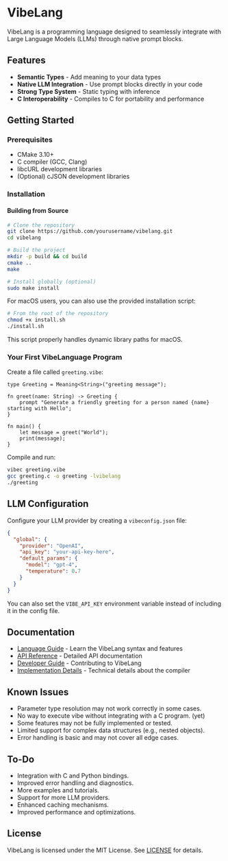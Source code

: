 # VibeLang

VibeLang is a programming language designed to seamlessly integrate with Large Language Models (LLMs) through native prompt blocks.

## Features

- **Semantic Types** - Add meaning to your data types
- **Native LLM Integration** - Use prompt blocks directly in your code
- **Strong Type System** - Static typing with inference
- **C Interoperability** - Compiles to C for portability and performance

## Getting Started

### Prerequisites

- CMake 3.10+
- C compiler (GCC, Clang)
- libcURL development libraries
- (Optional) cJSON development libraries

### Installation

#### Building from Source

```bash
# Clone the repository
git clone https://github.com/yourusername/vibelang.git
cd vibelang

# Build the project
mkdir -p build && cd build
cmake ..
make

# Install globally (optional)
sudo make install
```

For macOS users, you can also use the provided installation script:

```bash
# From the root of the repository
chmod +x install.sh
./install.sh
```

This script properly handles dynamic library paths for macOS.

### Your First VibeLanguage Program

Create a file called `greeting.vibe`:

```vibe
type Greeting = Meaning<String>("greeting message");

fn greet(name: String) -> Greeting {
    prompt "Generate a friendly greeting for a person named {name} starting with Hello";
}

fn main() {
    let message = greet("World");
    print(message);
}
```

Compile and run:

```bash
vibec greeting.vibe
gcc greeting.c -o greeting -lvibelang
./greeting
```

## LLM Configuration

Configure your LLM provider by creating a `vibeconfig.json` file:

```json
{
  "global": {
    "provider": "OpenAI",
    "api_key": "your-api-key-here",
    "default_params": {
      "model": "gpt-4",
      "temperature": 0.7
    }
  }
}
```

You can also set the `VIBE_API_KEY` environment variable instead of including it in the config file.

## Documentation

- [Language Guide](docs/LANGUAGE_GUIDE.md) - Learn the VibeLang syntax and features
- [API Reference](docs/API_REFERENCE.md) - Detailed API documentation
- [Developer Guide](docs/DEVELOPER_GUIDE.md) - Contributing to VibeLang
- [Implementation Details](docs/IMPLEMENTATION.md) - Technical details about the compiler

## Known Issues
- Parameter type resolution may not work correctly in some cases.
- No way to execute vibe without integrating with a C program. (yet)
- Some features may not be fully implemented or tested.
- Limited support for complex data structures (e.g., nested objects).
- Error handling is basic and may not cover all edge cases.

## To-Do
- Integration with C and Python bindings.
- Improved error handling and diagnostics.
- More examples and tutorials.
- Support for more LLM providers.
- Enhanced caching mechanisms.
- Improved performance and optimizations.

## License

VibeLang is licensed under the MIT License. See [LICENSE](LICENSE) for details.
